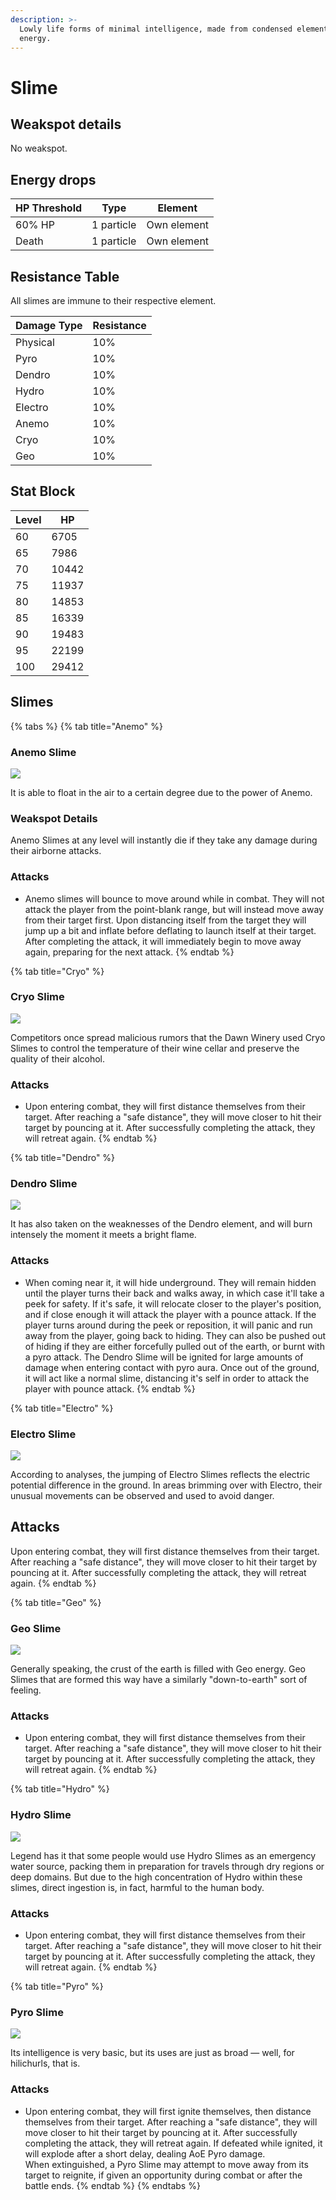 ```yaml
---
description: >-
  Lowly life forms of minimal intelligence, made from condensed elemental
  energy.
---
```


# Slime

## Weakspot details

No weakspot.

## Energy drops

| HP Threshold | Type       | Element     |
| ------------ | ---------- | ----------- |
| 60% HP       | 1 particle | Own element |
| Death        | 1 particle | Own element |

## Resistance Table

All slimes are immune to their respective element.

| Damage Type | Resistance |
| ----------- | ---------- |
| Physical    | 10%        |
| Pyro        | 10%        |
| Dendro      | 10%        |
| Hydro       | 10%        |
| Electro     | 10%        |
| Anemo       | 10%        |
| Cryo        | 10%        |
| Geo         | 10%        |

## Stat Block

| Level | HP    |
| ----- | ----- |
| 60    | 6705  |
| 65    | 7986  |
| 70    | 10442 |
| 75    | 11937 |
| 80    | 14853 |
| 85    | 16339 |
| 90    | 19483 |
| 95    | 22199 |
| 100   | 29412 |

## Slimes

{% tabs %}
{% tab title="Anemo" %}
### Anemo Slime

![](../../.gitbook/assets/enemy/elemental/Enemy\_Anemo\_Slime\_Icon.webp)

It is able to float in the air to a certain degree due to the power of Anemo.

### Weakspot Details

Anemo Slimes at any level will instantly die if they take any damage during their airborne attacks.

### Attacks

* Anemo slimes will bounce to move around while in combat. They will not attack the player from the point-blank range, but will instead move away from their target first. Upon distancing itself from the target they will jump up a bit and inflate before deflating to launch itself at their target. After completing the attack, it will immediately begin to move away again, preparing for the next attack.
{% endtab %}

{% tab title="Cryo" %}
### Cryo Slime

![](../../.gitbook/assets/enemy/elemental/Enemy\_Cryo\_Slime\_Icon.webp)

Competitors once spread malicious rumors that the Dawn Winery used Cryo Slimes to control the temperature of their wine cellar and preserve the quality of their alcohol.

### Attacks

* Upon entering combat, they will first distance themselves from their target. After reaching a "safe distance", they will move closer to hit their target by pouncing at it. After successfully completing the attack, they will retreat again.
{% endtab %}

{% tab title="Dendro" %}
### Dendro Slime

![](../../.gitbook/assets/enemy/elemental/Enemy\_Dendro\_Slime\_Icon.webp)

It has also taken on the weaknesses of the Dendro element, and will burn intensely the moment it meets a bright flame.

### Attacks

* When coming near it, it will hide underground. They will remain hidden until the player turns their back and walks away, in which case it'll take a peek for safety. If it's safe, it will relocate closer to the player's position, and if close enough it will attack the player with a pounce attack. If the player turns around during the peek or reposition, it will panic and run away from the player, going back to hiding. They can also be pushed out of hiding if they are either forcefully pulled out of the earth, or burnt with a pyro attack. The Dendro Slime will be ignited for large amounts of damage when entering contact with pyro aura. Once out of the ground, it will act like a normal slime, distancing it's self in order to attack the player with pounce attack.
{% endtab %}

{% tab title="Electro" %}
### Electro Slime

![](../../.gitbook/assets/enemy/elemental/Enemy\_Electro\_Slime\_Icon.webp)

According to analyses, the jumping of Electro Slimes reflects the electric potential difference in the ground. In areas brimming over with Electro, their unusual movements can be observed and used to avoid danger.

## Attacks

Upon entering combat, they will first distance themselves from their target. After reaching a "safe distance", they will move closer to hit their target by pouncing at it. After successfully completing the attack, they will retreat again.
{% endtab %}

{% tab title="Geo" %}
### Geo Slime

![](../../.gitbook/assets/enemy/elemental/Enemy\_Geo\_Slime\_Icon.webp)

Generally speaking, the crust of the earth is filled with Geo energy. Geo Slimes that are formed this way have a similarly "down-to-earth" sort of feeling.

### Attacks

* Upon entering combat, they will first distance themselves from their target. After reaching a "safe distance", they will move closer to hit their target by pouncing at it. After successfully completing the attack, they will retreat again.
{% endtab %}

{% tab title="Hydro" %}
### Hydro Slime

![](../../.gitbook/assets/enemy/elemental/Enemy\_Hydro\_Slime\_Icon.webp)

Legend has it that some people would use Hydro Slimes as an emergency water source, packing them in preparation for travels through dry regions or deep domains. But due to the high concentration of Hydro within these slimes, direct ingestion is, in fact, harmful to the human body.

### Attacks

* Upon entering combat, they will first distance themselves from their target. After reaching a "safe distance", they will move closer to hit their target by pouncing at it. After successfully completing the attack, they will retreat again.
{% endtab %}

{% tab title="Pyro" %}
### Pyro Slime

![](../../.gitbook/assets/enemy/elemental/Enemy\_Pyro\_Slime\_Icon.webp)

Its intelligence is very basic, but its uses are just as broad — well, for hilichurls, that is.

### Attacks

* Upon entering combat, they will first ignite themselves, then distance themselves from their target. After reaching a "safe distance", they will move closer to hit their target by pouncing at it. After successfully completing the attack, they will retreat again. If defeated while ignited, it will explode after a short delay, dealing AoE Pyro damage.\
  When extinguished, a Pyro Slime may attempt to move away from its target to reignite, if given an opportunity during combat or after the battle ends.
{% endtab %}
{% endtabs %}
